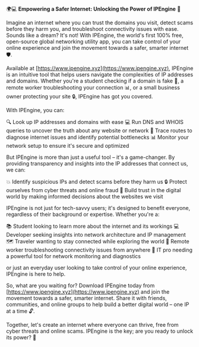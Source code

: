 🌍💻 **Empowering a Safer Internet: Unlocking the Power of IPEngine** 🚀

Imagine an internet where you can trust the domains you visit, detect scams before they harm you, and troubleshoot connectivity issues with ease. Sounds like a dream? It's not! With IPEngine, the world's first 100% free, open-source global networking utility app, you can take control of your online experience and join the movement towards a safer, smarter internet 🛡️.

Available at [https://www.ipengine.xyz](https://www.ipengine.xyz), IPEngine is an intuitive tool that helps users navigate the complexities of IP addresses and domains. Whether you're a student checking if a domain is fake 💸, a remote worker troubleshooting your connection 📊, or a small business owner protecting your site 🔒, IPEngine has got you covered.

With IPEngine, you can:

🔍 Look up IP addresses and domains with ease
💻 Run DNS and WHOIS queries to uncover the truth about any website or network
📍 Trace routes to diagnose internet issues and identify potential bottlenecks
📊 Monitor your network setup to ensure it's secure and optimized

But IPEngine is more than just a useful tool – it's a game-changer. By providing transparency and insights into the IP addresses that connect us, we can:

💥 Identify suspicious IPs and detect scams before they harm us
🔒 Protect ourselves from cyber threats and online fraud
💪 Build trust in the digital world by making informed decisions about the websites we visit

IPEngine is not just for tech-savvy users; it's designed to benefit everyone, regardless of their background or expertise. Whether you're a:

📚 Student looking to learn more about the internet and its workings
💻 Developer seeking insights into network architecture and IP management
🗺️ Traveler wanting to stay connected while exploring the world
🏢 Remote worker troubleshooting connectivity issues from anywhere
👥 IT pro needing a powerful tool for network monitoring and diagnostics

or just an everyday user looking to take control of your online experience, IPEngine is here to help.

So, what are you waiting for? Download IPEngine today from [https://www.ipengine.xyz](https://www.ipengine.xyz) and join the movement towards a safer, smarter internet. Share it with friends, communities, and online groups to help build a better digital world – one IP at a time 🔓.

Together, let's create an internet where everyone can thrive, free from cyber threats and online scams. IPEngine is the key; are you ready to unlock its power? 🚀